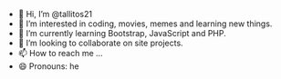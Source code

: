 - 👋 Hi, I’m @tallitos21
- 👀 I’m interested in coding, movies, memes and learning new things.
- 🌱 I’m currently learning Bootstrap, JavaScript and PHP.
- 💞️ I’m looking to collaborate on site projects.
- 📫 How to reach me ...
- 😄 Pronouns: he

<!---
tallitos21/tallitos21 is a ✨ special ✨ repository because its `README.md` (this file) appears on your GitHub profile.
You can click the Preview link to take a look at your changes.
--->
